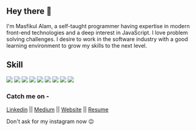 ## Hey there 👋

I'm Masfikul Alam, a self-taught programmer having expertise in modern front-end technologies and a deep interest in JavaScript. I love problem solving challenges. I desire to work in the software industry with a good learning environment to grow my skills to the next level. 

## Skill
 <div>
  <img src="https://img.shields.io/badge/html%20-orange.svg?&style=for-the-badge"/>
  <img src="https://img.shields.io/badge/css%20-blue.svg?&style=for-the-badge"/>
  <img src="https://img.shields.io/badge/bootstrap%20-purple.svg?&style=for-the-badge"/>
  <img src="https://img.shields.io/badge/scss%20-pink.svg?&style=for-the-badge"/>
  <img src="https://img.shields.io/badge/javascript%20-yellow.svg?&style=for-the-badge"/>
  <img src="https://img.shields.io/badge/node.js%20-green.svg?&style=for-the-badge"/>
  <img src="https://img.shields.io/badge/react%20-black.svg?&style=for-the-badge"/>
  <img src="https://img.shields.io/badge/material%20ui%20-blue.svg?&style=for-the-badge"/>
  <img src="https://img.shields.io/badge/mongodb%20-green.svg?&style=for-the-badge"/>
</div>

### Catch me on -
[Linkedin](https://www.linkedin.com/in/masfik-alam)  ||  [Medium](https://medium.com/@masfikalam)  ||  [Website](https://masfikul-alam.web.app)  ||  [Resume](https://drive.google.com/file/d/1BG1LrUw7u8n7tms6yt6wR7W4gWnpipId/view)

Don't ask for my instagram now 😉 
